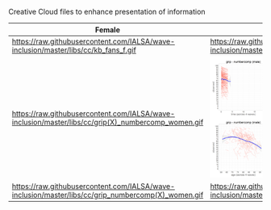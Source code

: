 Creative Cloud files to enhance presentation of information



|Female   |Male   |
|---|---|
|https://raw.githubusercontent.com/IALSA/wave-inclusion/master/libs/cc/kb_fans_f.gif   | https://raw.githubusercontent.com/IALSA/wave-inclusion/master/libs/cc/kb_fans_m.gif  |
|https://raw.githubusercontent.com/IALSA/wave-inclusion/master/libs/cc/grip(X)_numbercomp_women.gif  |![](https://raw.githubusercontent.com/IALSA/wave-inclusion/master/libs/cc/grip(X)_numbercomp_men.gif)   |
| https://raw.githubusercontent.com/IALSA/wave-inclusion/master/libs/cc/grip_numbercomp(X)_women.gif   |https://raw.githubusercontent.com/IALSA/wave-inclusion/master/libs/cc/grip_numbercomp(X)_men.gif   |







